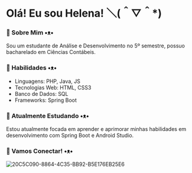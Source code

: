 # Olá! Eu sou Helena! ＼(＾▽＾*)

### 🌱 Sobre Mim •ᴥ•
Sou um estudante de Análise e Desenvolvimento no 5º semestre, possuo bacharelado em Ciências Contábeis.

### 🌱 Habilidades •ᴥ•
- Linguagens: PHP, Java, JS
- Tecnologias Web: HTML, CSS3
- Banco de Dados: SQL
- Frameworks: Spring Boot


### 🌱 Atualmente Estudando •ᴥ•
Estou atualmente focada em aprender e aprimorar minhas habilidades em desenvolvimento com Spring Boot e Android Studio.


### 🌱 Vamos Conectar! •ᴥ•

![20C5C090-8864-4C35-BB92-B5E176EB25E6](https://github.com/HeyNautilus/HeyNautilus/assets/129614934/953fb4d8-24e9-4c01-b6fe-550b8c36392b)





